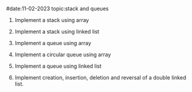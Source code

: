 #date:11-02-2023 topic:stack and queues

1) Implement a stack using array

2) Implement a stack using linked list

3) Implement a queue using array

4) Implement a circular queue using array

5) Implement a queue using linked list

6) Implement creation, insertion, deletion and reversal of a double linked list.

